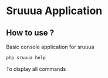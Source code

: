 # Sruuua Application

## How to use ?

Basic console application for sruuua

```bash
php sruuua help
```

To display all commands

###
